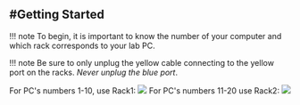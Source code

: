 #Getting Started
---
!!! note 
	To begin, it is important to know the number of your computer and which rack corresponds to your lab PC.


!!! note
	Be sure to only unplug the yellow cable connecting to the yellow port on the racks. *Never unplug the blue port*.

For PC's numbers 1-10, use Rack1:
![](images/rack1.jpg)
For PC's numbers 11-20 use Rack2:
![](images/rack2.jpg)
